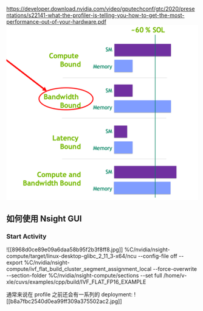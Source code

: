 https://developer.download.nvidia.com/video/gputechconf/gtc/2020/presentations/s22141-what-the-profiler-is-telling-you-how-to-get-the-most-performance-out-of-your-hardware.pdf
![](../../../accessories/Pasted%20image%2020250320193335.png)
## 如何使用 Nsight GUI
### Start Activity
![[8968d0ce89e09a6daa58b95f2b3f8ff8.jpg]]
%C/nvidia/nsight-compute/target/linux-desktop-glibc_2_11_3-x64/ncu --config-file off --export %C/nvidia/nsight-compute/ivf_flat_build_cluster_segment_assignment_local --force-overwrite --section-folder %C/nvidia/nsight-compute/sections --set full /home/v-xle/cuvs/examples/cpp/build/IVF_FLAT_FP16_EXAMPLE

通常来说在 profile 之前还会有一系列的 deployment:
![[b8a7fbc2540d0ea99ff309a375502ac2.jpg]]
